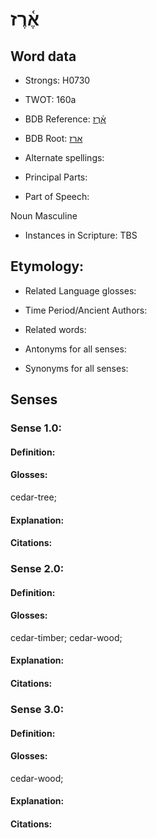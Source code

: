 # אֶ֫רֶז

<!-- Status: S2="NeedsEdits" -->
<!-- Lexica used for edits:   -->

## Word data

* Strongs: H0730

* TWOT: 160a

* BDB Reference: [אֶ֫רֶז](rc://en/bdb/dict/a.fq.ab)

* BDB Root: [ארז](rc://en/bdb/dict/a.fq.aa)

* Alternate spellings:

* Principal Parts:

* Part of Speech:

Noun Masculine

* Instances in Scripture: TBS

## Etymology:

* Related Language glosses:

* Time Period/Ancient Authors:

* Related words:

* Antonyms for all senses:

* Synonyms for all senses:

## Senses

### Sense 1.0:

#### Definition:

#### Glosses:

cedar-tree; 

#### Explanation:

#### Citations:



### Sense 2.0:

#### Definition:

#### Glosses:

cedar-timber; cedar-wood; 

#### Explanation:

#### Citations:



### Sense 3.0:

#### Definition:

#### Glosses:

cedar-wood; 

#### Explanation:

#### Citations:



